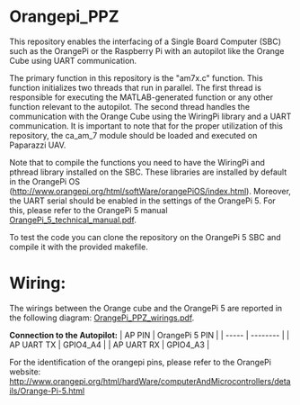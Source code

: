 # Orangepi_PPZ
This repository enables the interfacing of a Single Board Computer (SBC) such as the OrangePi or the Raspberry Pi with an autopilot like the Orange Cube using UART communication.

The primary function in this repository is the "am7x.c" function. This function initializes two threads that run in parallel. The first thread is responsible for executing the MATLAB-generated function or any other function relevant to the autopilot. The second thread handles the communication with the Orange Cube using the WiringPi library and a UART communication. It is important to note that for the proper utilization of this repository, the ca_am_7 module should be loaded and executed on Paparazzi UAV.

Note that to compile the functions you need to have the WiringPi and pthread library installed on the SBC. These libraries are installed by default in the OrangePi OS (http://www.orangepi.org/html/softWare/orangePiOS/index.html). Moreover, the UART serial should be enabled in the settings of the OrangePi 5. For this, please refer to the OrangePi 5 manual [OrangePi_5_technical_manual.pdf](Documentation/OrangePi_5_technical_manual.pdf).

To test the code you can clone the repository on the OrangePi 5 SBC and compile it with the provided makefile. 

# Wiring: 
The wirings between the Orange cube and the OrangePi 5 are reported in the following diagram: [OrangePi_PPZ_wirings.pdf](Documentation/OrangePi_PPZ_wirings.pdf).

**Connection to the Autopilot:**
|  AP PIN | OrangePi 5 PIN |
| ----- | -------- |
| AP UART TX | GPIO4_A4 | 
| AP UART RX | GPIO4_A3 | 

For the identification of the orangepi pins, please refer to the OrangePi website: http://www.orangepi.org/html/hardWare/computerAndMicrocontrollers/details/Orange-Pi-5.html
